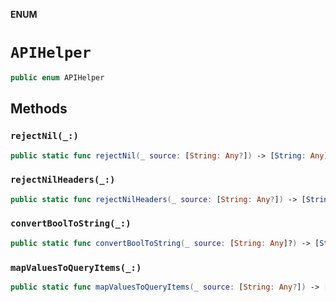 **ENUM**

# `APIHelper`

```swift
public enum APIHelper
```

## Methods
### `rejectNil(_:)`

```swift
public static func rejectNil(_ source: [String: Any?]) -> [String: Any]?
```

### `rejectNilHeaders(_:)`

```swift
public static func rejectNilHeaders(_ source: [String: Any?]) -> [String: String]
```

### `convertBoolToString(_:)`

```swift
public static func convertBoolToString(_ source: [String: Any]?) -> [String: Any]?
```

### `mapValuesToQueryItems(_:)`

```swift
public static func mapValuesToQueryItems(_ source: [String: Any?]) -> [URLQueryItem]?
```

